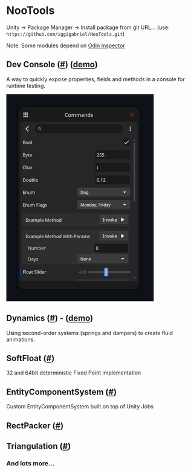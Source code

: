 # NooTools

Unity -> Package Manager -> Install package from git URL... (use: `https://github.com/iggigabriel/NooTools.git`)

Note: Some modules depend on [Odin Inspector](https://odininspector.com/)

## Dev Console ([#](/Runtime/DevToolkit#dev-console)) ([demo](https://noopol.com/dev-console-demo/))

A way to quickly expose properties, fields and methods in a console for runtime testing.

![DevConsole](/docs/img/dev-toolkit-console.png)

## Dynamics ([#](/Runtime/Dynamics)) - ([demo](https://github.com/iggigabriel/DynamicsStudy))

Using second-order systems (springs and dampers) to create fluid animations.

## SoftFloat ([#](/Runtime/SoftFloat))

32 and 64bit deterministic Fixed Point implementation

## EntityComponentSystem ([#](/Runtime/EntityComponentSystem))

Custom EntityComponentSystem built on top of Unity Jobs

## RectPacker ([#](/Runtime/RectPacker))

## Triangulation ([#](/Runtime/Triangulation))



### And lots more...
